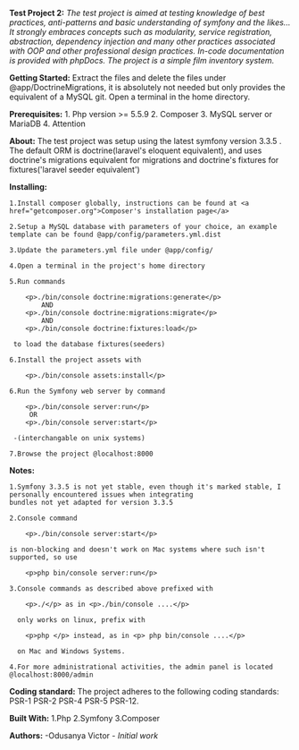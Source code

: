 <b>Test Project 2:</b>
	<i>The test project is aimed at testing knowledge of best practices, anti-patterns and basic understanding
	of symfony and the likes... It strongly embraces concepts such as modularity, service registration, abstraction,
	dependency injection and many other practices associated with OOP and other professional design practices.
	In-code documentation is provided with phpDocs.
	The project is a simple film inventory system.</i>

<b>Getting Started:</b>
	Extract the files and delete the files under @app/DoctrineMigrations, it is absolutely not needed but only provides
	the equivalent of a MySQL git. Open a terminal in the home directory.

<b>Prerequisites:</b>
	1. Php version >= 5.5.9
	2. Composer
	3. MySQL server or MariaDB
	4. Attention



<b>About:</b>
	The test project was setup using the latest symfony version 3.3.5 .
	The default ORM is doctrine(laravel's eloquent equivalent), and uses doctrine's
	migrations equivalent for migrations and doctrine's fixtures for fixtures('laravel seeder equivalent')

<b>Installing:</b>

	1.Install composer globally, instructions can be found at <a href="getcomposer.org">Composer's installation page</a>

	2.Setup a MySQL database with parameters of your choice, an example template can be found @app/config/parameters.yml.dist

	3.Update the parameters.yml file under @app/config/

	4.Open a terminal in the project's home directory

	5.Run commands

		<p>./bin/console doctrine:migrations:generate</p>
			AND
		<p>./bin/console doctrine:migrations:migrate</p>
			AND
		<p>./bin/console doctrine:fixtures:load</p>

	 to load the database fixtures(seeders)

	6.Install the project assets with

		<p>./bin/console assets:install</p>

	6.Run the Symfony web server by command

		<p>./bin/console server:run</p>
		 OR
		<p>./bin/console server:start</p>

	 -(interchangable on unix systems)

	7.Browse the project @localhost:8000


<b>Notes:</b>

	1.Symfony 3.3.5 is not yet stable, even though it's marked stable, I personally encountered issues when integrating
	bundles not yet adapted for version 3.3.5

	2.Console command

		<p>./bin/console server:start</p>

	is non-blocking and doesn't work on Mac systems where such isn't supported, so use

		<p>php bin/console server:run</p>

	3.Console commands as described above prefixed with

		<p>./</p> as in <p>./bin/console ....</p>

	  only works on linux, prefix with

	  	<p>php </p> instead, as in <p> php bin/console ....</p>

	  on Mac and Windows Systems.

	4.For more administrational activities, the admin panel is located @localhost:8000/admin

<b>Coding standard:</b>
	The project adheres to the following coding standards:
		PSR-1
		PSR-2
		PSR-4
		PSR-5
		PSR-12.

<b>Built With:</b>
	1.Php
	2.Symfony
	3.Composer

<b>Authors:</b>
	-Odusanya Victor -	<i>Initial work</i>
